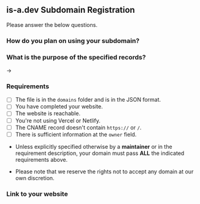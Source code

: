 ## is-a.dev Subdomain Registration
Please answer the below questions.

### How do you plan on using your subdomain?

### What is the purpose of the specified records?
→

### Requirements
- [ ] The file is in the `domains` folder and is in the JSON format.
- [ ] You have completed your website. <!-- This is not required if the domain you're registering is for emails. -->
- [ ] The website is reachable.  <!-- This is not required if the domain you're registering is for emails. -->
- [ ] You're not using Vercel or Netlify.  <!-- This is not required if you're using an URL record. -->
- [ ] The CNAME record doesn't contain `https://` or `/`.  <!-- This is not required if you are not using a CNAME record. -->
- [ ] There is sufficient information at the `owner` field.  <!-- You need to have your email presented at `email` field. If you don't want to provide your email for any reason, you can specify another social platform (e.g. Discord or Twitter) so we can contact you. -->

* Unless explicitly specified otherwise by a **maintainer** or in the requirement description, your domain must pass **ALL** the indicated requirements above.

* Please note that we reserve the rights not to accept any domain at our own discretion.

### Link to your website
